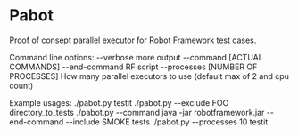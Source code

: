 Pabot
=====

Proof of consept parallel executor for Robot Framework test cases.

Command line options:
--verbose     more output
--command [ACTUAL COMMANDS] --end-command    RF script
--processes   [NUMBER OF PROCESSES]          How many parallel executors to use (default max of 2 and cpu count)

Example usages:
     ./pabot.py testit
     ./pabot.py --exclude FOO directory_to_tests
     ./pabot.py --command java -jar robotframework.jar --end-command --include SMOKE tests
     ./pabot.py --processes 10 testit
